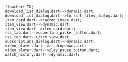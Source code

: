 <!---
Generated by https://github.com/polina-c/layerlens
Dependencies that create loop are markes with `!`.
-->

```mermaid
flowchart TD;
download_list_dialog.dart-->dynamic.dart;
download_list_dialog.dart-->torrent_files_dialog.dart;
item_card.dart-->cached_image.dart;
item_view.dart-->dynamic.dart;
item_view.dart-->item_card.dart;
rss_tab.dart-->cupertino_picker_button.dart;
rss_tab.dart-->item_view.dart;
subscriptions_dialog.dart-->dynamic.dart;
video_player.dart-->af_dropdown.dart;
video_player.dart-->play_pause_button.dart;
watch_history.dart-->dynamic.dart;
```

